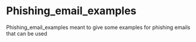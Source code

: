 # Phishing_email_examples
Phishing_email_examples meant to give some examples for phishing emails that can be used
